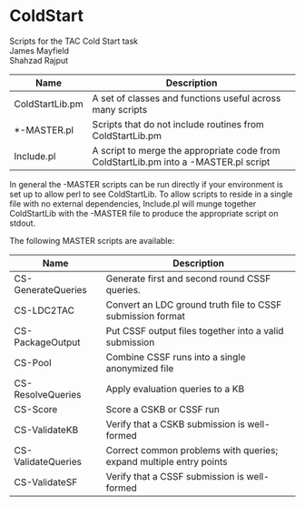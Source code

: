 # ColdStart
Scripts for the TAC Cold Start task
<br>James Mayfield
<br>Shahzad Rajput

| Name                | Description                                               |
|---------------------|-----------------------------------------------------------|
| ColdStartLib.pm     | A set of classes and functions useful across many scripts |
| *-MASTER.pl         | Scripts that do not include routines from ColdStartLib.pm |
| Include.pl          | A script to merge the appropriate code from ColdStartLib.pm into a -MASTER.pl script |

In general the -MASTER scripts can be run directly if your environment is set up to allow perl to see ColdStartLib. To allow scripts to reside in a single file with no external dependencies, Include.pl will munge together ColdStartLib with the -MASTER file to produce the appropriate script on stdout.

The following MASTER scripts are available:

| Name                     | Description                                                |
|--------------------------|------------------------------------------------------------|
| CS-GenerateQueries       | Generate first and second round CSSF queries.               |
| CS-LDC2TAC               | Convert an LDC ground truth file to CSSF submission format |
| CS-PackageOutput         | Put CSSF output files together into a valid submission     |
| CS-Pool                  | Combine CSSF runs into a single anonymized file            |
| CS-ResolveQueries        | Apply evaluation queries to a KB                           |
| CS-Score                 | Score a CSKB or CSSF run                                   |
| CS-ValidateKB            | Verify that a CSKB submission is well-formed               |
| CS-ValidateQueries       | Correct common problems with queries; expand multiple entry points
| CS-ValidateSF            | Verify that a CSSF submission is well-formed               |

